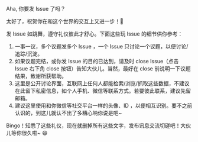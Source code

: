 Aha, 你要发 Issue 了吗？

太好了，祝贺你在和这个世界的交互上又进一步！🎉 

发 Issue 如跳舞，遵守礼仪彼此才舒心。下面这些玩 Issue 的细节供你参考：

1. 一事一议，多个议题发多个 Issue ，一个 Issue 只讨论一个议题，以便讨论/追踪/沉淀。
2. 如果议题完结，或你发 Issue 的目的已达到，请及时 close Issue（点击 Issue 右下角 close 按钮）告知大伙儿。当然，最好在 close 前说明一下议题结果，致谢所获帮助。
3. 这里是公开讨论界面，互联网上任何人都能检索/浏览/抓取这些数据，不建议在此留下私密信息，如个人手机、微信等联系方式。若要彼此联系，建议先留邮箱。
4. 建议这里使用和你微信等社交平台一样的头像、ID ，以便相互识别。要不之前认识的，到这儿就认不出了多糟心呐你说是吧~

Bingo！知悉了这些礼仪，现在就删掉所有这些文字，发布讯息交流切磋吧！大伙儿等你很久啦~ 😄 


